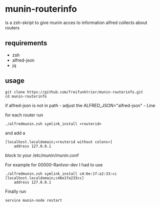 # munin-routerinfo
is a zsh-skript to give munin acces to information alfred collects about routers

## requirements
* zsh
* alfred-json
* jq

## usage
    git clone https://github.com/freifunktrier/munin-routerinfo.git
    cd munin-routerinfo
if alfred-json is not in path - adjust the ALFRED_JSON="alfred-json" - Line



for each router run

    ./alfredmunin.zsh symlink_install <routerid>

and add a

    [localhost.localdomain;<routerid without colons>]
        address 127.0.0.1

block to your /etc/munin/munin.conf

For example for 00000-Ranlvor-dev I had to use

    ./alfredmunin.zsh symlink_install c4:6e:1f:a2:33:cc
    [localhost.localdomain;c46e1fa233cc]
        address 127.0.0.1


Finally run

    service munin-node restart

